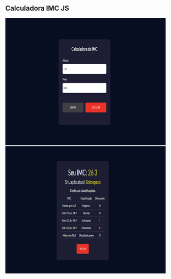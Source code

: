 ## Calculadora IMC JS

<img src="https://github.com/HiranFerretiBaccos/Calculadora-imc-js/blob/main/readme1.png" height="400"> 
<img src="https://github.com/HiranFerretiBaccos/Calculadora-imc-js/blob/main/readme2.png" height="400">
